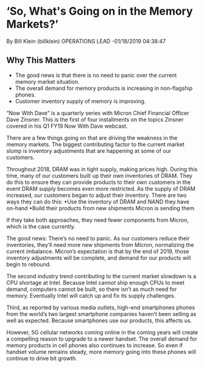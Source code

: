 # ‘So, What's Going on in the Memory Markets?’
By  Bill Klein (billklein)  OPERATIONS LEAD -01/18/2019 04:38:47

## Why This Matters
- The good news is that there is no need to panic over the current memory market situation.
- The overall demand for memory products is increasing in non-flagship phones.
- Customer inventory supply of memory is improving.

“Now With Dave” is a quarterly series with Micron Chief Financial Officer Dave Zinsner. This is the first of four installments on the topics Zinsner covered in his Q1 FY19 Now With Dave webcast.

There are a few things going on that are driving the weakness in the memory markets. The biggest contributing factor to the current market slump is inventory adjustments that are happening at some of our customers.

Throughout 2018, DRAM was in tight supply, making prices high. During this time, many of our customers built up their own inventories of DRAM. They do this to ensure they can provide products to their own customers in the event DRAM supply becomes even more restricted. As the supply of DRAM increased, our customers began to adjust their inventory. There are two ways they can do this:
•Use the inventory of DRAM and NAND they have on-hand
•Build their products from new shipments Micron is sending them

If they take both approaches, they need fewer components from Micron, which is the case currently.

The good news: There’s no need to panic. As our customers reduce their inventories, they’ll need more new shipments from Micron, normalizing the current imbalance. Micron’s expectation is that by the end of 2019, those inventory adjustments will be complete, and demand for our products will begin to rebound.

The second industry trend contributing to the current market slowdown is a CPU shortage at Intel. Because Intel cannot ship enough CPUs to meet demand, computers cannot be built, so there isn’t as much need for memory. Eventually Intel will catch up and fix its supply challenges.

Third, as reported by various media outlets, high-end smartphones phones from the world’s two largest smartphone companies haven’t been selling as well as expected. Because smartphones use our products, this affects us.

However, 5G cellular networks coming online in the coming years will create a compelling reason to upgrade to a newer handset. The overall demand for memory products in cell phones also continues to increase. So even if handset volume remains steady, more memory going into these phones will continue to drive bit growth.

 
